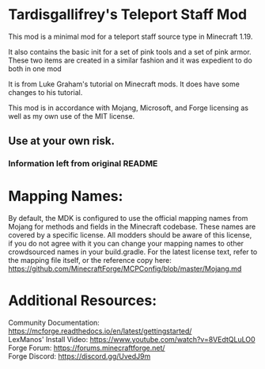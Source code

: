 # Tardisgallifrey's Teleport Staff Mod

<p>This mod is a minimal mod for a teleport staff source type in
 Minecraft 1.19.</p>

<p>It also contains the basic init for a set of 
pink tools and a set of pink armor.  These two items are created
in a similar fashion and it was expedient to do both in one
mod</p>

<p>It is from Luke Graham's tutorial on 
Minecraft mods. It does have some changes to his tutorial.</p>

<p>This mod is in accordance with Mojang, Microsoft, and Forge 
licensing as well as my own use of the MIT license.</p>

## Use at your own risk.

### Information left from original README

Mapping Names:
=============================
By default, the MDK is configured to use the official mapping names from Mojang for methods and fields 
in the Minecraft codebase. These names are covered by a specific license. All modders should be aware of this
license, if you do not agree with it you can change your mapping names to other crowdsourced names in your 
build.gradle. For the latest license text, refer to the mapping file itself, or the reference copy here:
https://github.com/MinecraftForge/MCPConfig/blob/master/Mojang.md

Additional Resources: 
=========================
Community Documentation: https://mcforge.readthedocs.io/en/latest/gettingstarted/  
LexManos' Install Video: https://www.youtube.com/watch?v=8VEdtQLuLO0  
Forge Forum: https://forums.minecraftforge.net/  
Forge Discord: https://discord.gg/UvedJ9m  

